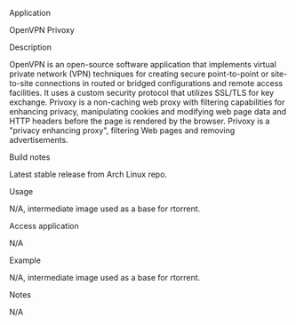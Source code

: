 Application

OpenVPN
Privoxy

Description

OpenVPN is an open-source software application that implements virtual private network (VPN) techniques for creating secure point-to-point or site-to-site connections in routed or bridged configurations and remote access facilities. It uses a custom security protocol that utilizes SSL/TLS for key exchange. Privoxy is a non-caching web proxy with filtering capabilities for enhancing privacy, manipulating cookies and modifying web page data and HTTP headers before the page is rendered by the browser. Privoxy is a "privacy enhancing proxy", filtering Web pages and removing advertisements.

Build notes

Latest stable release from Arch Linux repo.

Usage

N/A, intermediate image used as a base for rtorrent.

Access application

N/A

Example

N/A, intermediate image used as a base for rtorrent.

Notes

N/A
